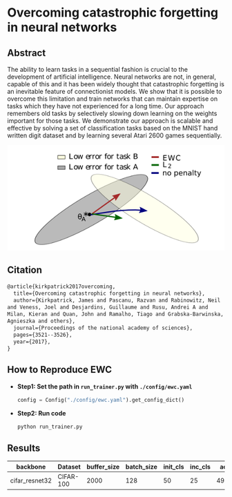 # Overcoming catastrophic forgetting in neural networks

## Abstract
The ability to learn tasks in a sequential fashion is crucial to the development of artificial intelligence. Neural networks are not, in general, capable of this and it has been widely thought that catastrophic forgetting is an inevitable feature of connectionist models. We show that it is possible to overcome this limitation and train networks that can maintain expertise on tasks which they have not experienced for a long time. Our approach remembers old tasks by selectively slowing down learning on the weights important for those tasks. We demonstrate our approach is scalable and effective by solving a set of classification tasks based on the MNIST hand written digit dataset and by learning several Atari 2600 games sequentially.

![EWC](../../resources/imgs/EWC.png)


## Citation
```
@article{kirkpatrick2017overcoming,
  title={Overcoming catastrophic forgetting in neural networks},
  author={Kirkpatrick, James and Pascanu, Razvan and Rabinowitz, Neil and Veness, Joel and Desjardins, Guillaume and Rusu, Andrei A and Milan, Kieran and Quan, John and Ramalho, Tiago and Grabska-Barwinska, Agnieszka and others},
  journal={Proceedings of the national academy of sciences},
  pages={3521--3526},
  year={2017},
}
```

## How to Reproduce EWC

- **Step1: Set the path in `run_trainer.py` with `./config/ewc.yaml`**
    ```python
    config = Config("./config/ewc.yaml").get_config_dict()
    ```
- **Step2: Run code**
    ```python
    python run_trainer.py
    ```


## Results


|backbone | Dataset | buffer_size | batch_size | init_cls | inc_cls | acc|
| --- | --- | --- | --- | --- | --- | --- | 
| cifar_resnet32|  CIFAR-100 | 2000 | 128 | 50 | 25 | 49.75 | 